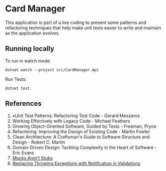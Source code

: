 # Card Manager

This application is part of a live coding to present some patterns and refactoring techniques that help make unit tests
easier to write and maintain as the application evolves.

## Running locally

To run in watch mode:
```shell
dotnet watch --project src/CardManager.Api
```

Run Tests:
```shell
dotnet test
```

## References

1) xUnit Test Patterns: Refactoring Test Code - Gerard Meszaros
2) Working Effectively with Legacy Code - Michael Feathers
3) Growing Object-Oriented Software, Guided by Tests - Freeman, Pryce
4) Refactoring: Improving the Design of Existing Code - Martin Fowler
5) Clean Architecture: A Craftsman's Guide to Software Structure and Design  - Robert C. Martin
6) Domain-Driven Design: Tackling Complexity in the Heart of Software - Eric Evans
7) [Mocks Aren’t Stubs](https://martinfowler.com/articles/mocksArentStubs.html)
8) [Replacing Throwing Exceptions with Notification in Validations](https://martinfowler.com/articles/replaceThrowWithNotification.html)

